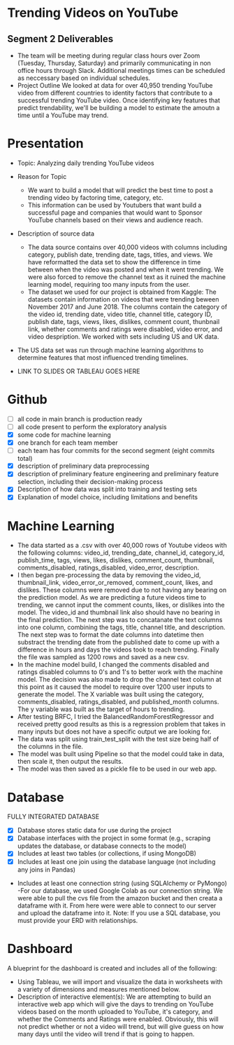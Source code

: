 # Trending Videos on YouTube

## Segment 2 Deliverables
- The team will be meeting during regular class hours over Zoom (Tuesday, Thursday, Saturday) and primarily communicating in non office hours through Slack. Additional meetings times can be scheduled as neccessary based on individual schedules.
- Project Outline
We looked at data for over 40,950 trending YouTube video from different countries to identity factors that contribute to a successful trending YouTube video. Once identifying key features that predict trendability, we'll be building a model to estimate the amoutn a time until a YouTube may trend.

# Presentation
- Topic: Analyzing daily trending YouTube videos
- Reason for Topic
    - We want to build a model that will predict the best time to post a trending video by factoring time, category, etc.
    - This information can be used by Youtubers that want build a successful page and companies that would want to Sponsor YouTube channels based on their views and audience reach.
- Description of source data
    - The data source contains over 40,000 videos with columns including category, publish date, trending date, tags, titles, and views. We have reformatted the data set to show the difference in time between when the video was posted and when it went trending. We were also forced to remove the channel text as it ruined the machine learning model, requiring too many inputs from the user.
    - The dataset we used for our project is obtained from Kaggle:
        The datasets contain information on videos that were trending beween November 2017 and June 2018. The columns contain the category of the video id, trending date, video title, channel title, category ID, publish date, tags, views, likes, dislikes, comment count, thunbnail link, whether comments and ratings were disabled, video error, and video despription. We worked with sets including US and UK data.

- The US data set was run through machine learning algorithms to determine features that most influenced trending timelines. 

- LINK TO SLIDES OR TABLEAU GOES HERE

# Github
- [ ] all code in main branch is production ready
- [ ] all code present to perform the exploratory analysis
- [x] some code for machine learning
- [x] one branch for each team member
- [ ] each team has four commits for the second segment (eight commits total)
- [x] description of preliminary data preprocessing
- [x] description of preliminary feature engineering and preliminary feature selection, including their decision-making process
- [x] Description of how data was split into training and testing sets
- [x] Explanation of model choice, including limitations and benefits

# Machine Learning
- The data started as a .csv with over 40,000 rows of Youtube videos with the following columns: video_id, trending_date, channel_id, category_id, publish_time, tags, views, likes, dislikes, comment_count, thumbnail, comments_disabled, ratings_disabled, video_error, description.
- I then began pre-processing the data by removing the video_id, thumbnail_link, video_error_or_removed, comment_count, likes, and dislikes.  These columns were removed due to not having any bearing on the prediction model.  As we are predicting a future videos time to trending, we cannot input the comment counts, likes, or dislikes into the model.  The video_id and thumbnail link also should have no bearing in the final prediction. The next step was to concatanate the text columns into one column, combining the tags, title, channel title, and description.  The next step was to format the date columns into datetime then substract the trending date from the published date to come up with a difference in hours and days the videos took to reach trending.  Finally the file was sampled as 1200 rows and saved as a new csv.    
- In the machine model build, I changed the comments disabled and ratings disabled columns to 0's and 1's to better work with the machine model.  The decision was also made to drop the channel text column at this point as it caused the model to require over 1200 user inputs to generate the model.  The X variable was built using the category, comments_disabled, ratings_disabled, and published_month columns.  The y variable was built as the target of hours to trending.  
- After testing BRFC, I tried the BalancedRandomForestRegressor and received pretty good results as this is a regression problem that takes in many inputs but does not have a specific output we are looking for.
- The data was split using train_test_split with the test size being half of the columns in the file.  
- The model was built using Pipeline so that the model could take in data, then scale it, then output the results.
- The model was then saved as a pickle file to be used in our web app.

# Database
FULLY INTEGRATED DATABASE
- [x] Database stores static data for use during the project
- [x] Database interfaces with the project in some format (e.g., scraping updates the database, or database connects to the model)
- [x] Includes at least two tables (or collections, if using MongoDB)
- [x] Includes at least one join using the database language (not including any joins in Pandas)

- Includes at least one connection string (using SQLAlchemy or PyMongo)
	-For our database, we used Google Colab as our connection string. We were able to pull the cvs file from the amazon bucket and then creata a dataframe with it. From here were were able to connect to our server and upload the dataframe into it. 
Note: If you use a SQL database, you must provide your ERD with relationships.

# Dashboard
A blueprint for the dashboard is created and includes all of the following:
- Using Tableau, we will import and visualize the data in worksheets with a variety of dimensions and measures mentioned below.
- Description of interactive element(s): We are attempting to build an interactive web app which will give the days to trending on YouTube videos based on the month uploaded to YouTube, it's category, and whether the Comments and Ratings were enabled. Obviously, this will not predict whether or not a video will trend, but will give guess on how many days until the video will trend if that is going to happen.

